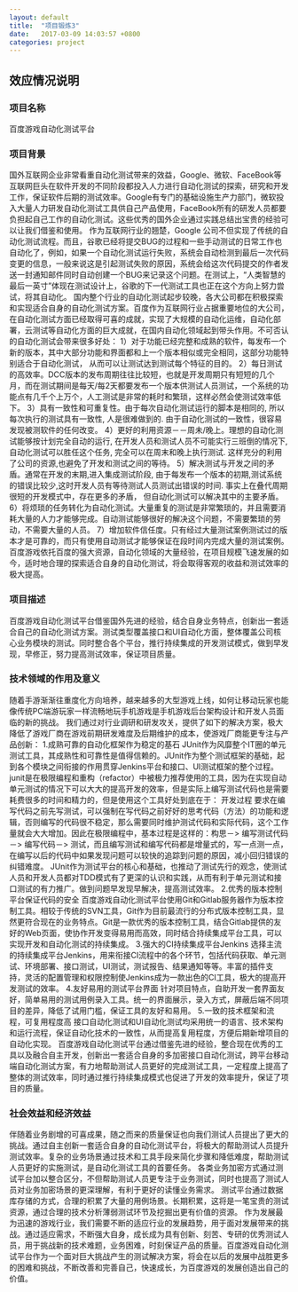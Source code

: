 ```yaml
---
layout: default
title:  "项目锻炼3"
date:   2017-03-09 14:03:57 +0800
categories: project
---
```


## 效应情况说明

### 项目名称
百度游戏自动化测试平台

### 项目背景
国外互联网企业非常看重自动化测试带来的效益，Google、微软、FaceBook等互联网巨头在软件开发的不同阶段都投入人力进行自动化测试的探索，研究和开发工作，保证软件后期的测试效率。Google有专门的基础设施生产力部门，微软投入大量人力研发自动化测试工具供自己产品使用，FaceBook所有的研发人员都要负担起自己工作的自动化测试。这些优秀的国外企业通过实践总结出宝贵的经验可以让我们借鉴和使用。
作为互联网行业的翘楚，Google 公司不但实现了传统的自动化测试流程。而且，谷歌已经将提交BUG的过程和一些手动测试的日常工作也自动化了，例如，如果一个自动化测试运行失败，系统会自动检测到最后一次代码变更的信息，一般来说这是引起测试失败的原因，系统会给这次代码提交的作者发送一封通知邮件同时自动创建一个BUG来记录这个问题。在测试上，“人类智慧的最后一英寸”体现在测试设计上，谷歌的下一代测试工具也正在这个方向上努力尝试，将其自动化。
国内整个行业的自动化测试起步较晚，各大公司都在积极探索和实现适合自身的自动化测试方案。百度作为互联网行业占据重要地位的大公司，在自动化测试方面已经取得可喜的成就，实现了大规模的自动化运维，自动化部署，云测试等自动化方面的巨大成就，在国内自动化领域起到带头作用。不可否认的自动化测试会带来很多好处：
1）对于功能已经完整和成熟的软件，每发布一个新的版本，其中大部分功能和界面都和上一个版本相似或完全相同，这部分功能特别适合于自动化测试， 从而可以让测试达到测试每个特征的目的。
2）每日测试的高效率。DCC版本的发布周期往往比较短，也就是开发周期只有短短的几个月，而在测试期间是每天/每2天都要发布一个版本供测试人员测试，一个系统的功能点有几千个上万个，人工测试是非常的耗时和繁琐，这样必然会使测试效率低下。
3）具有一致性和可重复性。由于每次自动化测试运行的脚本是相同的, 所以每次执行的测试具有一致性, 人是很难做到的. 由于自动化测试的一致性，很容易发现被测软件的任何改变。
4）更好的利用资源－－周未/晚上。理想的自动化测试能够按计划完全自动的运行, 在开发人员和测试人员不可能实行三班倒的情况下, 自动化测试可以胜任这个任务, 完全可以在周末和晚上执行测试. 这样充分的利用了公司的资源,也避免了开发和测试之间的等待。
5）解决测试与开发之间的矛盾。通常在开发的末期,进入集成测试阶段, 由于每发布一个版本的初期,测试系统的错误比较少,这时开发人员有等待测试人员测试出错误的时间. 事实上在叠代周期很短的开发模式中，存在更多的矛盾， 但自动化测试可以解决其中的主要矛盾。
6）将烦琐的任务转化为自动化测试。大量重复的测试是非常繁琐的，并且需要消耗大量的人力才能够完成。自动测试能够很好的解决这个问题，不需要繁琐的劳动，不需要大量的人员。
7）增加软件信任度。只有经过大量测试案例测试过的版本才是可靠的，而只有使用自动测试才能够保证在段时间内完成大量的测试案例。
百度游戏依托百度的强大资源，自动化领域的大量经验，在项目规模飞速发展的如今，适时地合理的探索适合自身的自动化测试，将会取得客观的收益和测试效率的极大提高。

### 项目描述
百度游戏自动化测试平台借鉴国外先进的经验，结合自身业务特点，创新出一套适合自己的自动化测试方案。测试类型覆盖接口和UI自动化方面，整体覆盖公司核心业务模块的测试。同时整合各个平台，推行持续集成的开发测试模式，做到早发现，早修正，努力提高测试效率，保证项目质量。

### 技术领域的作用及意义
随着手游渐渐往重度化方向培养，越来越多的大型游戏上线，如何让移动玩家也能像传统PC端游玩家一样流畅地玩手机游戏是手机游戏后台架构设计和开发人员面临的新的挑战。 我们通过对行业调研和研发攻关，提供了如下的解决方案，极大降低了游戏厂商在游戏前期研发难度及后期维护的成本，使游戏厂商能更专注与产品创新：
1.成熟可靠的自动化框架作为稳定的基石
JUnit作为风靡整个IT圈的单元测试工具，其成熟性和可靠性是值得信赖的。JUnit作为整个测试框架的基础，起到各个模块之间衔接的作用贯穿Jenkins平台和接口、UI测试框架的整个过程。
junit是在极限编程和重构（refactor）中被极力推荐使用的工具，因为在实现自动单元测试的情况下可以大大的提高开发的效率，但是实际上编写测试代码也是需要耗费很多的时间和精力的，但是使用这个工具好处到底在于：
开发过程
要求在编写代码之前先写测试，可以强制在写代码之前好好的思考代码（方法）的功能和逻辑，否则编写的代码很不稳定，那么需要同时维护测试代码和实际代码，这个工作量就会大大增加。因此在极限编程中，基本过程是这样的：构思－> 编写测试代码－> 编写代码－> 测试，而且编写测试和编写代码都是增量式的，写一点测一点，在编写以后的代码中如果发现问题可以较快的追踪到问题的原因，减小回归错误的纠错难度。
JUnit作为测试平台的核心和基础，也推动了测试先行的观念，使测试人员和开发人员都对TDD模式有了更深的认识和实践，从而有利于单元测试和接口测试的有力推广。做到问题早发现早解决，提高测试效率。
2.优秀的版本控制平台保证代码的安全
百度游戏自动化测试平台使用Git和Gitlab服务器作为版本控制工具。相较于传统的SVN工具，Git作为目前最流行的分布式版本控制工具，显然更符合现在的业务特点。Git是一款优秀的版本控制工具，结合Gitlab提供的友好的Web页面，使协作开发变得易用而高效，同时结合持续集成平台工具，可以实现开发和自动化测试的持续集成。
3.强大的CI持续集成平台Jenkins
选择主流的持续集成平台Jenkins，用来衔接CI流程中的各个环节，包括代码获取、单元测试、环境部署、接口测试，UI测试，测试报告、结果通知等等。丰富的插件支持，灵活的配置管理和权限控制使Jenkins成为一款出色的CI工具，极大的提高开发测试的效率。
4.友好易用的测试平台界面
针对项目特点，自助开发一套界面友好，简单易用的测试用例录入工具。统一的界面展示，录入方式，屏蔽后端不同项目的差异，降低了试用门槛，保证工具的友好和易用。
5.一致的技术框架和流程，可复用程度高
接口自动化测试和UI自动化测试均采用统一的语言、技术架构和运行流程，保证自动化技术的一致性，从而提高复用程度，方便后期新增项目的自动化实现。
百度游戏自动化测试平台通过借鉴先进的经验，整合现在优秀的工具以及融合自主开发，创新出一套适合自身的多加密接口自动化测试，跨平台移动端自动化测试方案，有力地帮助测试人员更好的完成测试工具，一定程度上提高了整体的测试效率，同时通过推行持续集成模式也促进了开发的效率提升，保证了项目的质量。

### 社会效益和经济效益
伴随着业务剧增的可喜成果，随之而来的质量保证也向我们测试人员提出了更大的挑战。通过自主创新一套适合自身的自动化测试平台，将极大的帮助测试人员提升测试效率。复杂的业务场景通过技术和工具手段来简化步骤和降低难度，帮助测试人员更好的实施测试，是自动化测试工具的首要任务。
各类业务加密方式通过测试平台加以整合区分，不但帮助测试人员更专注于业务测试，同时也提高了测试人员对业务加密场景的更深理解，有利于更好的读懂业务需求。
测试平台通过数据库存储的方式，合理的积累了大量的用例场景。长期积累，这将是一笔宝贵的测试资源，通过合理的技术分析薄弱测试环节及挖掘出更有价值的资源。
作为发展最为迅速的游戏行业，我们需要不断的适应行业的发展趋势，用于面对发展带来的挑战。通过适应需求，不断强大自身，成长成为具有创新、刻苦、专研的优秀测试人员，用于挑战新的技术难题，业务困难，时刻保证产品的质量。百度游戏自动化测试平台作为一个面对巨大挑战产生的测试解决方案，将会在以后的发展中战胜更多的困难和挑战，不断改善和完善自己，快速成长，为百度游戏的发展创造出自己的价值。
